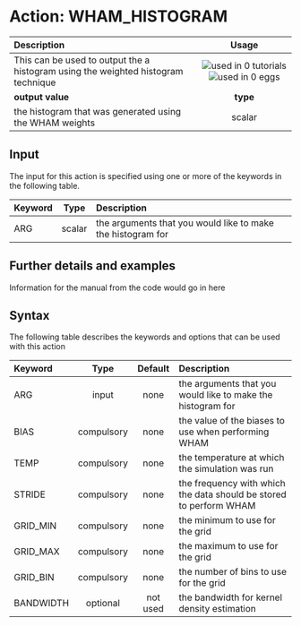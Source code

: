# Action: WHAM_HISTOGRAM

| Description    | Usage |
|:--------|:--------:|
| This can be used to output the a histogram using the weighted histogram technique | ![used in 0 tutorials](https://img.shields.io/badge/tutorials-0-red.svg)![used in 0 eggs](https://img.shields.io/badge/nest-0-red.svg)|
 | **output value** | **type** |
| the histogram that was generated using the WHAM weights | scalar |

## Input

The input for this action is specified using one or more of the keywords in the following table.

| Keyword |  Type | Description |
|:--------|:------:|:-----------|
| ARG | scalar | the arguments that you would like to make the histogram for |


## Further details and examples 
Information for the manual from the code would go in here 
## Syntax 
The following table describes the keywords and options that can be used with this action 

| Keyword | Type | Default | Description |
|:-------|:----:|:-------:|:-----------|
| ARG | input | none | the arguments that you would like to make the histogram for |
| BIAS | compulsory | none |  the value of the biases to use when performing WHAM |
| TEMP | compulsory | none | the temperature at which the simulation was run |
| STRIDE | compulsory | none |  the frequency with which the data should be stored to perform WHAM |
| GRID_MIN | compulsory | none | the minimum to use for the grid |
| GRID_MAX | compulsory | none | the maximum to use for the grid |
| GRID_BIN | compulsory | none | the number of bins to use for the grid |
| BANDWIDTH | optional | not used | the bandwidth for kernel density estimation |
